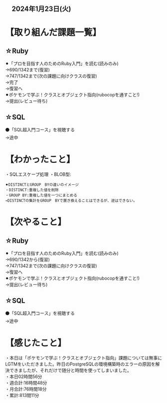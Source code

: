 ## 　2024年1月23日(火)
# 【取り組んだ課題一覧】
## ☆Ruby
⚫︎「プロを目指す人のためのRuby入門」を読む(読みのみ)<br>
→690/1342まで(復習)<br>
→747/1342まで(次の課題に向けクラスの復習)<br>
→完了<br>
→復習へ<br>
⚫︎ポケモンで学ぶ！クラスとオブジェクト指向(rubocopを通すこと!)<br>
→提出(レビュー待ち)<br>
## ☆SQL
⚫「SQL超入門コース」を視聴する<br>
→途中<br>
# 【わかったこと】
・SQLエスケープ処理
・BLOB型:
```
⚫︎DISTINCTとGROUP　BYの違いのイメージ
・DISTINCT:重複した値を削除
・GROUP BY:重複した値を一つにまとめる
→DISTINCTの集計をGROUP　BYで置き換えることはできるが、逆はできない。
```
# 【次やること】
## ☆Ruby
⚫︎「プロを目指す人のためのRuby入門」を読む(読みのみ)<br>
→690/1342から(復習)<br>
→747/1342まで(次の課題に向けクラスの復習)<br>
→復習へ<br>
⚫︎ポケモンで学ぶ！クラスとオブジェクト指向(rubocopを通すこと!)<br>
→提出(レビュー待ち)<br>
## ☆SQL
⚫「SQL超入門コース」を視聴する<br>
→途中<br>
# 【感じたこと】
・本日は「ポケモンで学ぶ！クラスとオブジェクト指向」課題については無事にLGTMをいただきました。昨日のPostgreSQLの環境構築時のエラーの原因を解決できましたが、それだけで随分と時間を使ってしまいました。<br>
・本日02時間56分<br>
・週合計:16時間48分<br>
・月合計:76時間18分<br>
・累計:813間11分<br>
